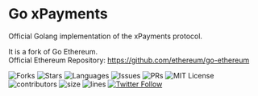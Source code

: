 # Go xPayments
Official Golang implementation of the xPayments protocol.

It is a fork of Go Ethereum.<br>
Official Ethereum Repository: https://github.com/ethereum/go-ethereum

![Forks](https://img.shields.io/github/forks/xpaymentsorg/go-xpayments?style=social)
![Stars](https://img.shields.io/github/stars/xpaymentsorg/go-xpayments?style=social)
![Languages](https://img.shields.io/github/languages/count/xpaymentsorg/go-xpayments) 
![Issues](https://img.shields.io/github/issues/xpaymentsorg/go-xpayments) 
![PRs](https://img.shields.io/github/issues-pr-raw/xpaymentsorg/go-xpayments) 
![MIT License](https://img.shields.io/github/license/xpaymentsorg/go-xpayments)
![contributors](https://img.shields.io/github/contributors-anon/xpaymentsorg/go-xpayments) 
![size](https://img.shields.io/github/languages/code-size/xpaymentsorg/go-xpayments) 
![lines](https://img.shields.io/tokei/lines/github/xpaymentsorg/go-xpayments)
[![Twitter Follow](https://img.shields.io/twitter/follow/xPaymentsOrg.svg?style=social)](https://twitter.com/xpaymentsorg)
